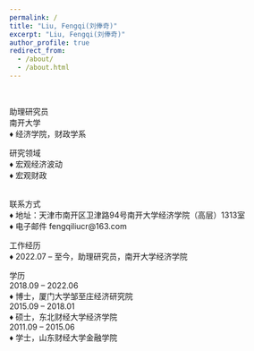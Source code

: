 ```yaml
---
permalink: /
title: "Liu, Fengqi(刘俸奇)"
excerpt: "Liu, Fengqi(刘俸奇)"
author_profile: true
redirect_from: 
  - /about/
  - /about.html
---
```


<br/>

助理研究员 <br/>
南开大学 <br/>
♦ 经济学院，财政学系 <br/>

研究领域 <br/>
♦ 宏观经济波动<br/>
♦ 宏观财政 <br/>

<br/>
联系方式 <br/>
♦ 地址：天津市南开区卫津路94号南开大学经济学院（高层）1313室 <br/>
♦ 电子邮件 fengqiliucr@163.com <br/>

工作经历 <br/>
♦ 2022.07 – 至今，助理研究员，南开大学经济学院 <br/>

学历 <br/>
2018.09 – 2022.06<br/>
♦ 博士，厦门大学邹至庄经济研究院 <br/>
2015.09 – 2018.01<br/>
♦ 硕士，东北财经大学经济学院 <br/>
2011.09 – 2015.06<br/>
♦ 学士，山东财经大学金融学院 <br/>

